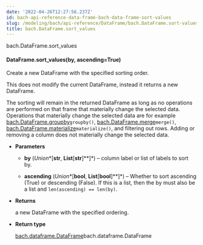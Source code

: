 ```yaml
---
date: '2022-04-26T12:27:56.237Z'
id: bach-api-reference-data-frame-bach-data-frame-sort-values
slug: /modeling/bach/api-reference/DataFrame/bach.DataFrame.sort-values/
title: bach.DataFrame.sort_values
---
```


bach.DataFrame.sort_values


#### DataFrame.sort_values(by, ascending=True)
Create a new DataFrame with the specified sorting order.

This does not modify the current DataFrame, instead it returns a new DataFrame.

The sorting will remain in the returned DataFrame as long as no operations are performed on that
frame that materially change the selected data. Operations that materially change the selected data
are for example [bach.DataFrame.groupby](#bach.DataFrame.groupby)`groupby()`, [bach.DataFrame.merge](#bach.DataFrame.merge)`merge()`, [bach.DataFrame.materialize](#bach.DataFrame.materialize)`materialize()`, and filtering out rows.
Adding or removing a column does not materially change the selected data.


* **Parameters**

    
    * **by** (*Union**[**str**, **List**[**str**]**]*) – column label or list of labels to sort by.


    * **ascending** (*Union**[**bool**, **List**[**bool**]**]*) – Whether to sort ascending (True) or descending (False). If this is a list, then the
    by must also be a list and `len(ascending) == len(by)`.



* **Returns**

    a new DataFrame with the specified ordering.



* **Return type**

    [bach.dataframe.DataFrame](#bach.DataFrame)bach.dataframe.DataFrame


<!-- !! processed by numpydoc !! -->
